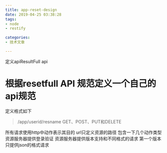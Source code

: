 ```yaml
---
title: app-reset-design
date: 2019-04-25 03:38:28
tags:
- node
- restify

categories:
- 技术文章

---
```

定义apiResultFull api


# 根据resetfull API 规范定义一个自己的 api规范
定义格式如下
 > /app/userid/resname
 > GET、POST、PUT和DELETE


所有请求使用http中动作表示其目的
url只定义资源的路径
包含一下几个动作类型
资源服务器提供登录验证
资源服务器提供版本支持和不同格式的请求
第一个版本只提供json的格式请求

